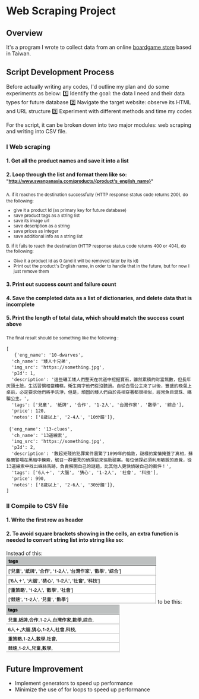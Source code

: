 # Web Scraping Project

## Overview
It's a program I wrote to collect data from an online [boardgame store](http://www.swanpanasia.com/) based in Taiwan. 

## Script Development Process 
Before actually writing any codes, I'd  outline my plan and do some experiments as below: 
:one:  Identify the goal: the data I need and their data types for future database
:two:  Navigate the target website: observe its HTML and URL structure
:three: Experiment with different methods and time my codes 

For the script, it can be broken down into two major modules: web scraping and writing into CSV file. 

### I Web scraping

#### 1. Get all the product names and save it into a list
#### 2. Loop through the list and format them like so:  <small> "http://www.swanpanasia.com/products/{product's_english_name}" </small>

<small>
A. if it reaches the destination successfully (HTTP response status code returns 200), do the following: 

* give it a product Id (as primary key for future database)
* save product tags as a string list
* save its image url
* save description as a string
* save prices as integer 
* save additional info as a string list


B. if it fails to reach the destination (HTTP response status code returns 400 or 404), do the following: 

* Give it a product Id as 0 (and it will be removed later by its id)
* Print out the product's English name, in order to handle that in the future, but for now I just remove them

</small>

#### 3. Print out success count and failure count
#### 4. Save the completed data as a list of dictionaries, and delete data that is incomplete
#### 5. Print the length of total data, which should match the success count above

<small> The final result should be something like the following : </small>
```
[
   {'eng_name': '10-dwarves',
  'ch_name': '矮人十兄弟',
  'img_src': 'https://something.jpg',
  'pId': 1,
  'description': '這些礦工矮人們整天在坑道中挖掘寶石，雖然累積的財富無數，但長年灰頭土臉，生活習慣相當糟糕，衛生兩字他們從沒聽過。自從白雪公主來了以後，豐盛的晚餐上桌前，必定要求他們將手洗淨，但是，頑固的矮人們由於長相穿著都很相似，經常魚目混珠、瞞騙公主。',
  'tags': ['兒童', '紙牌', '合作', '1-2人', '台灣作家', '數學', '綜合'],
  'price': 120,
  'notes': ['8歲以上', '2-4人', '10分鐘']},
  
 {'eng_name': '13-clues',
  'ch_name': '13道線索',
  'img_src': 'https://something.jpg',
  'pId': 2,
  'description': '數起兇殘的犯罪案件震驚了1899年的倫敦，謎樣的案情掩蓋了真相，蘇格蘭警場在黑暗中摸索，號召一群優秀的偵探前來協助破案。每位偵探必須利用敏銳的直覺，從13道線索中找出蛛絲馬跡，負責解開自己的謎題，比其他人更快偵破自己的案件！',
  'tags': ['6人＋', '大腦', '猜心', '1-2人', '社會', '科技'],
  'price': 990,
  'notes': ['8歲以上', '2-6人', '30分鐘']},
]
```

### II Compile to CSV file

#### 1. Write the first row as header 
#### 2. To avoid square brackets showing in the cells, an extra function is needed to convert string list into string like so: 

Instead of this: 
![example](demo1.png)
to be this: 
![example](demo2.png)

## Future Improvement
- Implement generators to speed up performance
- Minimize the use of for loops to speed up performance

